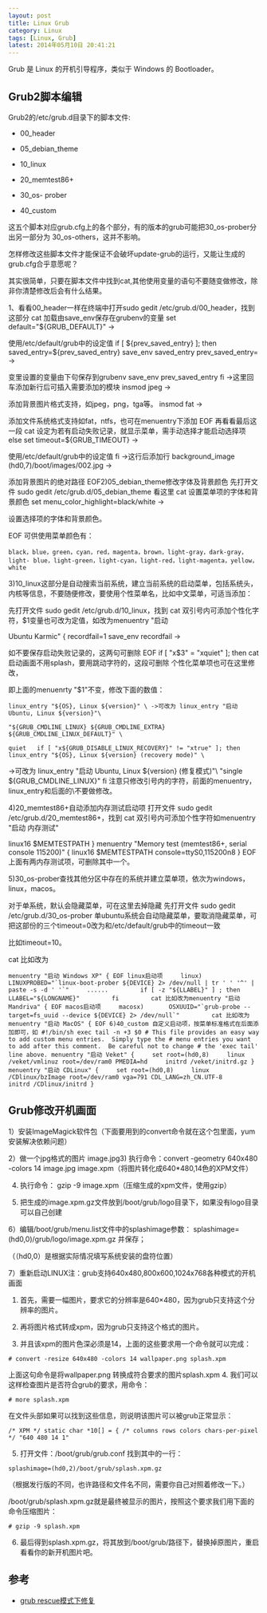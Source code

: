 ```yaml
---
layout: post
title: Linux Grub
category: Linux
tags: [Linux, Grub]
latest: 2014年05月10日 20:41:21
---
```


Grub 是 Linux 的开机引导程序，类似于 Windows 的 Bootloader。

Grub2脚本编辑
-

Grub2的/etc/grub.d目录下的脚本文件: 

- 00_header

- 05_debian_theme

- 10_linux

- 20_memtest86+

- 30_os- prober

- 40_custom

这五个脚本对应grub.cfg上的各个部分，有的版本的grub可能把30_os-prober分出另一部分为 30_os-others，这并不影响。

怎样修改这些脚本文件才能保证不会破坏update-grub的运行，又能让生成的grub.cfg合乎意愿呢？

其实很简单，只要在脚本文件中找到cat,其他使用变量的语句不要随变做修改，除非你清楚修改后会有什么结果。

1、看看00_header一样在终端中打开sudo gedit /etc/grub.d/00_header，找到这部分 cat 加载由save_env保存在grubenv的变量 set default="${GRUB_DEFAULT}" ->

使用/etc/default/grub中的设定值 if [ \${prev_saved_entry} ]; then   saved_entry=\${prev_saved_entry}   save_env saved_entry   prev_saved_entry= ->

变里设置的变量由下句保存到grubenv   save_env prev_saved_entry fi ->这里回车添加新行后可插入需要添加的模块 insmod jpeg ->

添加背景图片格式支持，如jpeg，png，tga等。 insmod fat ->

添加文件系统格式支持如fat，ntfs，也可在menuentry下添加 EOF 再看看最后这一段 cat 设定为若有启动失败记录，就显示菜单，需手动选择才能启动选择项 else   set timeout=${GRUB_TIMEOUT} ->

使用/etc/default/grub中的设定值 fi ->这行后添加行 background_image (hd0,7)/boot/images/002.jpg ->

添加背景图片的绝对路径 EOF2)05_debian_theme修改字体及背景颜色 先打开文件 sudo gedit /etc/grub.d/05_debian_theme 看这里   cat 设置菜单项的字体和背景颜色 set menu_color_highlight=black/white ->

设置选择项的字体和背景颜色。


EOF 可供使用菜单颜色有：

```
black，blue，green，cyan，red，magenta，brown，light-gray，dark-gray，light- blue，light-green，light-cyan，light-red，light-magenta，yellow，white
```

3)10_linux这部分是自动搜索当前系统，建立当前系统的启动菜单，包括系统头，内核等信息，不要随便修改，要使用个性菜单名，比如中文菜单，可适当添加： 

先打开文件 sudo gedit /etc/grub.d/10_linux，找到         cat 双引号内可添加个性化字符，$1变量也可改为定值，如改为menuentry "启动 

Ubuntu Karmic" {         recordfail=1         save_env recordfail ->

如不要保存启动失败记录的，这两句可删除 EOF   if [ "x$3" = "xquiet" ]; then     cat 启动画面不用splash，要用跳动字符的，这段可删除 个性化菜单项也可在这里修改，

即上面的menuenrty "$1"不变，修改下面的数值：   

```
linux_entry "${OS}, Linux ${version}" \ ->可改为 linux_entry "启动 Ubuntu, Linux ${version}"\      

"${GRUB_CMDLINE_LINUX} ${GRUB_CMDLINE_EXTRA} ${GRUB_CMDLINE_LINUX_DEFAULT}" \       

quiet   if [ "x${GRUB_DISABLE_LINUX_RECOVERY}" != "xtrue" ]; then     linux_entry "${OS}, Linux ${version} (recovery mode)" \
```

->可改为 linux_entry "启动 Ubuntu, Linux ${version} (修复模式)"\     "single ${GRUB_CMDLINE_LINUX}"   fi 注意只修改引号内的字符，前面的menuentry，linux_entry和后面的\不要做修改。

4)20_memtest86+自动添加内存测试启动项 打开文件 sudo gedit /etc/grub.d/20_memtest86+，找到   cat 双引号内可添加个性字符如menuentry "启动 内存测试"    

linux16    $MEMTESTPATH } menuentry "Memory test (memtest86+, serial console 115200)" {     linux16    $MEMTESTPATH console=ttyS0,115200n8 } EOF 上面有两内存测试项，可删除其中一个。


5)30_os-prober查找其他分区中存在的系统并建立菜单项，依次为windows，linux，macos。 

对于单系统，默认会隐藏菜单，可在这里去掉隐藏 先打开文件 sudo gedit /etc/grub.d/30_os-prober 单ubuntu系统会自动隐藏菜单，要取消隐藏菜单，可把这部份的三个timeout=0改为和/etc/default/grub中的timeout一致

比如timeout=10。     

cat 比如改为


```
menuentry "启动 Windows XP" { EOF linux启动项     linux)       LINUXPROBED="`linux-boot-prober ${DEVICE} 2> /dev/null | tr ' ' '^' | paste -s -d ' '`"     ......         if [ -z "${LLABEL}" ] ; then           LLABEL="${LONGNAME}"         fi         cat 比如改为menuentry "启动 Mandriva" { EOF macos启动项     macosx)       OSXUUID="`grub-probe --target=fs_uuid --device ${DEVICE} 2> /dev/null`"         cat 比如改为menuentry "启动 MacOS" { EOF 6)40_custom 自定义启动项，按菜单标准格式在后面添加即可，如 #!/bin/sh exec tail -n +3 $0 # This file provides an easy way to add custom menu entries.  Simply type the # menu entries you want to add after this comment.  Be careful not to change # the 'exec tail' line above. menuentry "启动 Veket" {     set root=(hd0,8)     linux /veket/vmlinuz root=/dev/ram0 PMEDIA=hd     initrd /veket/initrd.gz } menuentry "启动 CDLinux" {     set root=(hd0,8)     linux /CDlinux/bzImage root=/dev/ram0 vga=791 CDL_LANG=zh_CN.UTF-8     initrd /CDlinux/initrd }
```


Grub修改开机画面
-

1）安装ImageMagick软件包（下面要用到的convert命令就在这个包里面，yum安装解决依赖问题）

2）做一个jpg格式的图片 image.jpg3) 执行命令：convert -geometry 640x480 -colors 14 image.jpg image.xpm（将图片转化成640*480,14色的XPM文件）

4) 执行命令： gzip -9 image.xpm（压缩生成的xpm文件，使用gzip）

5) 把生成的image.xpm.gz文件放到/boot/grub/logo目录下，如果没有logo目录可以自己创建

6）编辑/boot/grub/menu.list文件中的splashimage参数： splashimage=(hd0,0)/grub/logo/image.xpm.gz 并保存；

（（hd0,0）是根据实际情况填写系统安装的盘符位置）

7）重新启动LINUX注：grub支持640x480,800x600,1024x768各种模式的开机画面

1.    首先，需要一幅图片，要求它的分辨率是640×480，因为grub只支持这个分辨率的图片。

2. 再将图片格式转成xpm，因为grub只支持这个格式的图片。

3.  并且该xpm的图片色深必须是14，上面的这些要求用一个命令就可以完成： 

```
# convert -resize 640x480 -colors 14 wallpaper.png splash.xpm   
```

上面这句命令是将wallpaper.png 转换成符合要求的图片splash.xpm   4. 我们可以这样检查图片是否符合grub的要求，用命令：

```
# more splash.xpm
```

在文件头部如果可以找到这些信息，则说明该图片可以被grub正常显示：

```
/* XPM */ static char *10[] = { /* columns rows colors chars-per-pixel */ "640 480 14 1"
```

5. 打开文件：/boot/grub/grub.conf 找到其中的一行：

```
splashimage=(hd0,2)/boot/grub/splash.xpm.gz
```

（根据发行版的不同，也许路径和文件名不同，需要你自己对照着修改一下。）

/boot/grub/splash.xpm.gz就是最终被显示的图片，按照这个要求我们用下面的命令压缩图片： 

```
# gzip -9 splash.xpm
```

6.  最后得到splash.xpm.gz，将其放到/boot/grub/路径下，替换掉原图片，重启看看你的新开机图片吧。

参考
-

- [grub rescue模式下修复](http://www.douban.com/note/66041888/#!/ckDefault)
